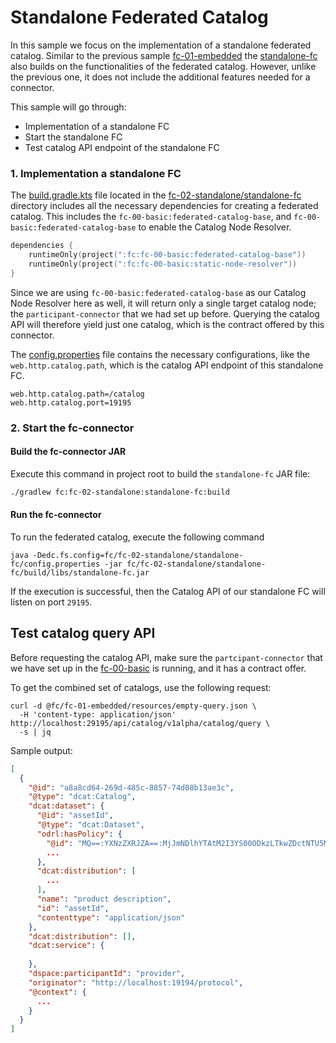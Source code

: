 # Standalone Federated Catalog


In this sample we focus on the implementation of a standalone federated catalog.
Similar to the previous sample [fc-01-embedded](../fc-01-embedded) the [standalone-fc](./standalone-fc) also builds on the 
functionalities of the federated catalog. However, unlike the previous one, it does not include the additional features needed for a connector.

This sample will go through:

* Implementation of a standalone FC
* Start the standalone FC
* Test catalog API endpoint of the standalone FC


### 1. Implementation a standalone FC
The [build.gradle.kts](../../fc/fc-02-standalone/standalone-fc/build.gradle.kts) file located in the [fc-02-standalone/standalone-fc](./standalone-fc)
directory includes all the necessary dependencies for creating a federated catalog. This includes the `fc-00-basic:federated-catalog-base`,
and `fc-00-basic:federated-catalog-base` to enable the Catalog Node Resolver.

```kotlin
dependencies {
    runtimeOnly(project(":fc:fc-00-basic:federated-catalog-base"))
    runtimeOnly(project(":fc:fc-00-basic:static-node-resolver"))
}
```

Since we are using `fc-00-basic:federated-catalog-base` as our Catalog Node Resolver here as well, it will return only 
a single target catalog node; the `participant-connector` that we had set up before. 
Querying the catalog API will therefore yield just one catalog, which is the contract offered by this connector.

The [config.properties](./standalone-fc/config.properties) file contains the necessary configurations, 
like the `web.http.catalog.path`, which is the catalog API endpoint of this standalone FC.

```properties
web.http.catalog.path=/catalog
web.http.catalog.port=19195
```

### 2. Start the fc-connector
#### Build the fc-connector JAR
Execute this command in project root to build the `standalone-fc` JAR file:

```bash
./gradlew fc:fc-02-standalone:standalone-fc:build
```


#### Run the fc-connector

To run the federated catalog, execute the following command

```shell
java -Dedc.fs.config=fc/fc-02-standalone/standalone-fc/config.properties -jar fc/fc-02-standalone/standalone-fc/build/libs/standalone-fc.jar
```

If the execution is successful, then the Catalog API of our standalone FC will listen on port `29195`.



## Test catalog query API
Before requesting the catalog API, make sure the `partcipant-connector` that we have set up in the 
[fc-00-basic](../../fc/fc-00-basic) is running, and it has a contract offer.

To get the combined set of catalogs, use the following request:

```http request
curl -d @fc/fc-01-embedded/resources/empty-query.json \
  -H 'content-type: application/json' http://localhost:29195/api/catalog/v1alpha/catalog/query \
  -s | jq
```

Sample output:
```json
[
  {
    "@id": "a8a8cd64-269d-485c-8857-74d08b13ae3c",
    "@type": "dcat:Catalog",
    "dcat:dataset": {
      "@id": "assetId",
      "@type": "dcat:Dataset",
      "odrl:hasPolicy": {
        "@id": "MQ==:YXNzZXRJZA==:MjJmNDlhYTAtM2I3YS00ODkzLTkwZDctNTU5MTZhNmViOWJk",
        ...
      },
      "dcat:distribution": [
        ...
      ],
      "name": "product description",
      "id": "assetId",
      "contenttype": "application/json"
    },
    "dcat:distribution": [],
    "dcat:service": {
      
    },
    "dspace:participantId": "provider",
    "originator": "http://localhost:19194/protocol",
    "@context": {
      ...
    }
  }
]
```